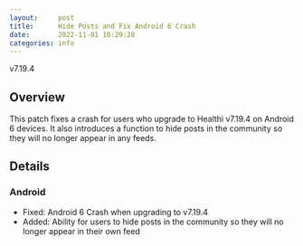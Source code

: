 ```yaml
---
layout:     post
title:      Hide Posts and Fix Android 6 Crash
date:       2022-11-01 10:29:28
categories: info
---
```


v7.19.4

## Overview
This patch fixes a crash for users who upgrade to Healthi v7.19.4 on Android 6 devices. It also introduces a function to hide posts in the community so they will no longer appear in any feeds.

## Details

### Android
* Fixed: Android 6 Crash when upgrading to v7.19.4
* Added: Ability for users to hide posts in the community so they will no longer appear in their own feed
